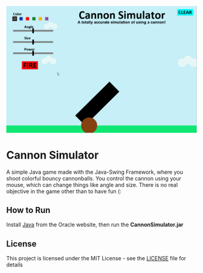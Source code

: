 ![](GamePlay.gif)
# Cannon Simulator

A simple Java game made with the Java-Swing Framework, where you shoot colorful bouncy cannonballs. You control the cannon using your mouse, which can change things like angle and size. There is no real objective in the game other than to have fun (:

## How to Run

Install [Java](https://www.java.com/en/download/) from the Oracle website, then run the **CannonSimulator.jar**

## License

This project is licensed under the MIT License - see the [LICENSE](LICENSE) file for details
